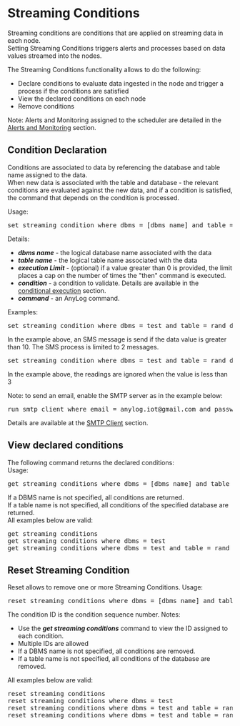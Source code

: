 
# Streaming Conditions

Streaming conditions are conditions that are applied on streaming data in each node.  
Setting Streaming Conditions triggers alerts and processes based on data values streamed into the nodes.

The Streaming Conditions functionality allows to do the following:
* Declare conditions to evaluate data ingested in the node and trigger a process if the conditions are satisfied
* View the declared conditions on each node
* Remove conditions

Note: Alerts and Monitoring assigned to the scheduler are detailed in the [Alerts and Monitoring](https://github.com/AnyLog-co/documentation/blob/master/alerts%20and%20monitoring.md#alerts-and-monitoring) section. 
 
## Condition Declaration

Conditions are associated to data by referencing the database and table name assigned to the data.  
When new data is associated with the table and database - the relevant conditions are evaluated against the new data,
and if a condition is satisfied, the command that depends on the condition is processed.  

Usage:
<pre>
set streaming condition where dbms = [dbms name] and table = [table name] and limit = [execution Limit] if [condition] then [command]
</pre>

Details:
* ***dbms name*** - the logical database name associated with the data
* ***table name*** - the logical table name associated with the data
* ***execution Limit*** - (optional) if a value greater than 0 is provided, the limit places a cap on the number of times the "then" command is executed. 
* ***condition*** - a condition to validate. Details are available in the [conditional execution](https://github.com/AnyLog-co/documentation/blob/master/anylog%20commands.md#conditional-execution) section.
* ***command*** - an AnyLog command.

Examples:  
<pre>
set streaming condition where dbms = test and table = rand_data and limit = 2 if [value] > 10 then sms to 6508147334 where gateway = tmomail.net and subject = 'Threshold temperature' and message = 'value in table rand_data is greater than 10' 
</pre>
In the example above, an SMS message is send if the data value is greater than 10. The SMS process is limited to 2 messages.
<pre>
set streaming condition where dbms = test and table = rand_data  if [value] < 3 then return ignore entry  
</pre>
In the example above, the readings are ignored when the value is less than 3  


Note: to send an email, enable the SMTP server as in the example below:
<pre>
run smtp client where email = anylog.iot@gmail.com and password = oeiussclzecgtkxu
</pre>
Details are available at the [SMTP Client](https://github.com/AnyLog-co/documentation/blob/master/background%20processes.md#smtp-client) section.

## View declared conditions

The following command returns the declared conditions:  
Usage:
<pre>
get streaming conditions where dbms = [dbms name] and table = [table name]
</pre>

If a DBMS name is not specified, all conditions are returned.  
If a table name is not specified, all conditions of the specified database are returned.    
All examples below are valid:
<pre>
get streaming conditions
get streaming conditions where dbms = test
get streaming conditions where dbms = test and table = rand_data
</pre>

## Reset Streaming Condition
Reset allows to remove one or more Streaming Conditions.
Usage:
<pre>
reset streaming conditions where dbms = [dbms name] and table = [table name] and id = [condition id]
</pre>
The condition ID is the condition sequence number.
Notes: 
* Use the ***get streaming conditions*** command to view the ID assigned to each condition.
* Multiple IDs are allowed
* If a DBMS name is not specified, all conditions are removed.
* If a table name is not specified, all conditions of the database are removed.

All examples below are valid:
<pre>
reset streaming conditions
reset streaming conditions where dbms = test
reset streaming conditions where dbms = test and table = rand_data
reset streaming conditions where dbms = test and table = rand_data and id = 2 and id = 4
</pre>


